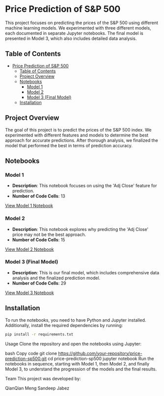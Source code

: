 # Price Prediction of S&P 500

This project focuses on predicting the prices of the S&P 500 using different machine learning models. We experimented with three different models, each documented in separate Jupyter notebooks. The final model is presented in Model 3, which also includes detailed data analysis.

## Table of Contents
- [Price Prediction of S\&P 500](#price-prediction-of-sp-500)
  - [Table of Contents](#table-of-contents)
  - [Project Overview](#project-overview)
  - [Notebooks](#notebooks)
    - [Model 1](#model-1)
    - [Model 2](#model-2)
    - [Model 3 (Final Model)](#model-3-final-model)
  - [Installation](#installation)

## Project Overview
The goal of this project is to predict the prices of the S&P 500 index. We experimented with different features and models to determine the best approach for accurate predictions. After thorough analysis, we finalized the model that performed the best in terms of prediction accuracy.

## Notebooks

### Model 1
- **Description**: This notebook focuses on using the 'Adj Close' feature for prediction.
- **Number of Code Cells**: 13

[View Model 1 Notebook](./model1.ipynb)

### Model 2
- **Description**: This notebook explores why predicting the 'Adj Close' price may not be the best approach.
- **Number of Code Cells**: 15

[View Model 2 Notebook](./model2.ipynb)

### Model 3 (Final Model)
- **Description**: This is our final model, which includes comprehensive data analysis and the finalized prediction model.
- **Number of Code Cells**: 29

[View Model 3 Notebook](./model3.ipynb)

## Installation
To run the notebooks, you need to have Python and Jupyter installed. Additionally, install the required dependencies by running:

```bash
pip install -r requirements.txt

```


Usage
Clone the repository and open the notebooks using Jupyter:

bash
Copy code
git clone https://github.com/your-repository/price-prediction-sp500.git
cd price-prediction-sp500
jupyter notebook
Run the notebooks in sequence, starting with Model 1, then Model 2, and finally Model 3, to understand the progression of the models and the final results.

Team
This project was developed by:

QianQian Meng
Sandeep Jabez
